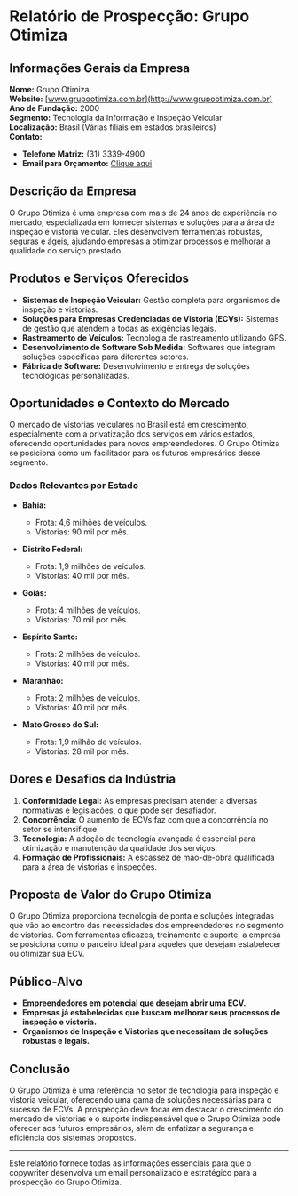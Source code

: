 # Relatório de Prospecção: Grupo Otimiza

## Informações Gerais da Empresa
**Nome:** Grupo Otimiza  
**Website:** [www.grupootimiza.com.br](http://www.grupootimiza.com.br)  
**Ano de Fundação:** 2000  
**Segmento:** Tecnologia da Informação e Inspeção Veicular  
**Localização:** Brasil (Várias filiais em estados brasileiros)  
**Contato:**  
- **Telefone Matriz:** (31) 3339-4900  
- **Email para Orçamento:** [Clique aqui](https://grupootimiza.com.br/contato/)

## Descrição da Empresa
O Grupo Otimiza é uma empresa com mais de 24 anos de experiência no mercado, especializada em fornecer sistemas e soluções para a área de inspeção e vistoria veicular. Eles desenvolvem ferramentas robustas, seguras e ágeis, ajudando empresas a otimizar processos e melhorar a qualidade do serviço prestado.

## Produtos e Serviços Oferecidos
- **Sistemas de Inspeção Veicular:** Gestão completa para organismos de inspeção e vistorias.
- **Soluções para Empresas Credenciadas de Vistoria (ECVs):** Sistemas de gestão que atendem a todas as exigências legais.
- **Rastreamento de Veículos:** Tecnologia de rastreamento utilizando GPS.
- **Desenvolvimento de Software Sob Medida:** Softwares que integram soluções específicas para diferentes setores.
- **Fábrica de Software:** Desenvolvimento e entrega de soluções tecnológicas personalizadas.

## Oportunidades e Contexto do Mercado
O mercado de vistorias veiculares no Brasil está em crescimento, especialmente com a privatização dos serviços em vários estados, oferecendo oportunidades para novos empreendedores. O Grupo Otimiza se posiciona como um facilitador para os futuros empresários desse segmento.

### Dados Relevantes por Estado
- **Bahia:** 
    - Frota: 4,6 milhões de veículos.
    - Vistorias: 90 mil por mês.
    
- **Distrito Federal:** 
    - Frota: 1,9 milhões de veículos.
    - Vistorias: 40 mil por mês.

- **Goiás:** 
    - Frota: 4 milhões de veículos.
    - Vistorias: 70 mil por mês.
    
- **Espírito Santo:** 
    - Frota: 2 milhões de veículos.
    - Vistorias: 40 mil por mês.
    
- **Maranhão:** 
    - Frota: 2 milhões de veículos.
    - Vistorias: 40 mil por mês.
    
- **Mato Grosso do Sul:** 
    - Frota: 1,9 milhão de veículos.
    - Vistorias: 28 mil por mês.

## Dores e Desafios da Indústria
1. **Conformidade Legal:** As empresas precisam atender a diversas normativas e legislações, o que pode ser desafiador.
2. **Concorrência:** O aumento de ECVs faz com que a concorrência no setor se intensifique.
3. **Tecnologia:** A adoção de tecnologia avançada é essencial para otimização e manutenção da qualidade dos serviços.
4. **Formação de Profissionais:** A escassez de mão-de-obra qualificada para a área de vistorias e inspeções.

## Proposta de Valor do Grupo Otimiza
O Grupo Otimiza proporciona tecnologia de ponta e soluções integradas que vão ao encontro das necessidades dos empreendedores no segmento de vistorias. Com ferramentas eficazes, treinamento e suporte, a empresa se posiciona como o parceiro ideal para aqueles que desejam estabelecer ou otimizar sua ECV.

## Público-Alvo
- **Empreendedores em potencial que desejam abrir uma ECV.**
- **Empresas já estabelecidas que buscam melhorar seus processos de inspeção e vistoria.**
- **Organismos de Inspeção e Vistorias que necessitam de soluções robustas e legais.**

## Conclusão
O Grupo Otimiza é uma referência no setor de tecnologia para inspeção e vistoria veicular, oferecendo uma gama de soluções necessárias para o sucesso de ECVs. A prospecção deve focar em destacar o crescimento do mercado de vistorias e o suporte indispensável que o Grupo Otimiza pode oferecer aos futuros empresários, além de enfatizar a segurança e eficiência dos sistemas propostos.

---

Este relatório fornece todas as informações essenciais para que o copywriter desenvolva um email personalizado e estratégico para a prospecção do Grupo Otimiza.